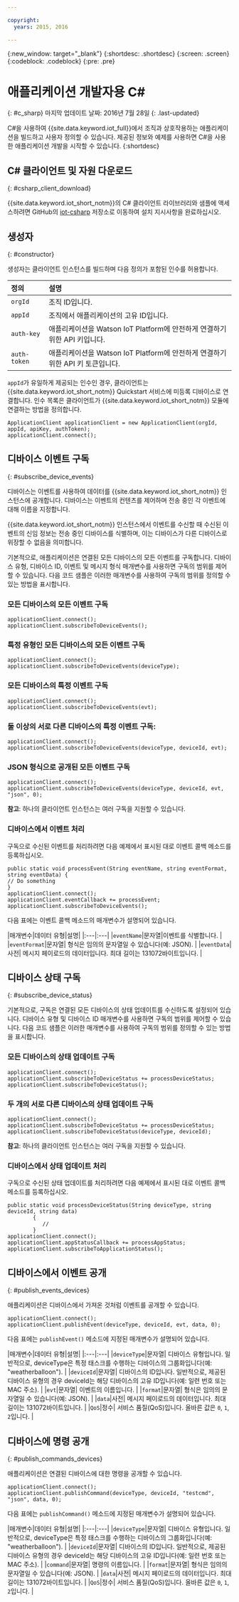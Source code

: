 ```yaml
---

copyright:
  years: 2015, 2016

---
```


  {:new_window: target="_blank"}
{:shortdesc: .shortdesc}
{:screen: .screen}
{:codeblock: .codeblock}
{:pre: .pre}


# 애플리케이션 개발자용 C#
{: #c_sharp}
마지막 업데이트 날짜: 2016년 7월 28일
{: .last-updated}


C#을 사용하여 {{site.data.keyword.iot_full}}에서 조직과 상호작용하는 애플리케이션을 빌드하고 사용자 정의할 수 있습니다. 제공된 정보와 예제를 사용하면 C#을 사용한 애플리케이션 개발을 시작할 수 있습니다.
{:shortdesc}

## C# 클라이언트 및 자원 다운로드
{: #csharp_client_download}

{{site.data.keyword.iot_short_notm}}의 C# 클라이언트 라이브러리와 샘플에 액세스하려면 GitHub의 [iot-csharp](https://github.com/ibm-watson-iot/iot-csharp) 저장소로 이동하여 설치 지시사항을 완료하십시오. 


## 생성자
{: #constructor}

생성자는 클라이언트 인스턴스를 빌드하며 다음 정의가 포함된 인수를 허용합니다. 

|정의 |설명 |
|:---|:---|
|`orgId`   |조직 ID입니다. |
|`appId`   |조직에서 애플리케이션의 고유 ID입니다. |
|`auth-key`   |애플리케이션을 Watson IoT Platform에 안전하게 연결하기 위한 API 키입니다. |
|`auth-token`   |애플리케이션을 Watson IoT Platform에 안전하게 연결하기 위한 API 키 토큰입니다. |

`appId`가 유일하게 제공되는 인수인 경우, 클라이언트는 {{site.data.keyword.iot_short_notm}} Quickstart 서비스에 미등록 디바이스로 연결합니다. 인수 목록은 클라이언트가 {{site.data.keyword.iot_short_notm}} 모듈에 연결하는 방법을 정의합니다. 

```
ApplicationClient applicationClient = new ApplicationClient(orgId, appId, apiKey, authToken);  
applicationClient.connect();
```


## 디바이스 이벤트 구독
{: #subscribe_device_events}

디바이스는 이벤트를 사용하여 데이터를 {{site.data.keyword.iot_short_notm}} 인스턴스에 공개합니다. 디바이스는 이벤트의 컨텐츠를 제어하며 전송 중인 각 이벤트에 대해 이름을 지정합니다. 

{{site.data.keyword.iot_short_notm}} 인스턴스에서 이벤트를 수신할 때 수신된 이벤트의 신임 정보는 전송 중인 디바이스를 식별하며, 이는 디바이스가 다른 디바이스로 위장할 수 없음을 의미합니다. 

기본적으로, 애플리케이션은 연결된 모든 디바이스의 모든 이벤트를 구독합니다. 디바이스 유형, 디바이스 ID, 이벤트 및 메시지 형식 매개변수를 사용하면 구독의 범위를 제어할 수 있습니다. 다음 코드 샘플은 이러한 매개변수를 사용하여 구독의 범위를 정의할 수 있는 방법을 표시합니다. 

### 모든 디바이스의 모든 이벤트 구독

```
applicationClient.connect();
applicationClient.subscribeToDeviceEvents();
```

### 특정 유형인 모든 디바이스의 모든 이벤트 구독

```
applicationClient.connect();
applicationClient.subscribeToDeviceEvents(deviceType);
```

### 모든 디바이스의 특정 이벤트 구독

```
applicationClient.connect();
applicationClient.subscribeToDeviceEvents(evt);
```

###  둘 이상의 서로 다른 디바이스의 특정 이벤트 구독:

```
applicationClient.connect();
applicationClient.subscribeToDeviceEvents(deviceType, deviceId, evt);
```

### JSON 형식으로 공개된 모든 이벤트 구독

```
applicationClient.connect();
applicationClient.subscribeToDeviceEvents(deviceType, deviceId, evt, "json", 0);
```

**참고**: 하나의 클라이언트 인스턴스는 여러 구독을 지원할 수 있습니다. 

### 디바이스에서 이벤트 처리

구독으로 수신된 이벤트를 처리하려면 다음 예제에서 표시된 대로 이벤트 콜백 메소드를 등록하십시오. 

```
public static void processEvent(String eventName, string eventFormat, string eventData) {
// Do something
}
applicationClient.connect();
applicationClient.eventCallback += processEvent;
applicationClient.subscribeToDeviceEvents();
```
다음 표에는 이벤트 콜백 메소드의 매개변수가 설명되어 있습니다.

|매개변수|데이터 유형|설명|
|:---|:---|
|`eventName`|문자열|이벤트를 식별합니다.  |
|`eventFormat`|문자열| 형식은 임의의 문자열일 수 있습니다(예: JSON). |
|`eventData`|사전| 메시지 페이로드의 데이터입니다. 최대 길이는 131072바이트입니다. |


## 디바이스 상태 구독
{: #subscribe_device_status}

기본적으로, 구독은 연결된 모든 디바이스의 상태 업데이트를 수신하도록 설정되어 있습니다. 디바이스 유형 및 디바이스 ID 매개변수를 사용하면 구독의 범위를 제어할 수 있습니다. 다음 코드 샘플은 이러한 매개변수를 사용하여 구독의 범위를 정의할 수 있는 방법을 표시합니다. 

### 모든 디바이스의 상태 업데이트 구독

```
applicationClient.connect();
applicationClient.subscribeToDeviceStatus += processDeviceStatus;
applicationClient.subscribeToDeviceStatus();
```

### 두 개의 서로 다른 디바이스의 상태 업데이트 구독

```
applicationClient.connect();
applicationClient.subscribeToDeviceStatus += processDeviceStatus;
applicationClient.subscribeToDeviceStatus(deviceType, deviceId);
```

**참고**: 하나의 클라이언트 인스턴스는 여러 구독을 지원할 수 있습니다. 

### 디바이스에서 상태 업데이트 처리

구독으로 수신된 상태 업데이트를 처리하려면 다음 예제에서 표시된 대로 이벤트 콜백 메소드를 등록하십시오. 

```
public static void processDeviceStatus(String deviceType, string deviceId, string data)
        {
           //
        }
applicationClient.connect();
applicationClient.appStatusCallback += processAppStatus;
applicationClient.subscribeToApplicationStatus();
```

## 디바이스에서 이벤트 공개
{: #publish_events_devices}

애플리케이션은 디바이스에서 가져온 것처럼 이벤트를 공개할 수 있습니다. 

```
applicationClient.connect();
applicationClient.publishEvent(deviceType, deviceId, evt, data, 0);

```

다음 표에는 `publishEvent()` 메소드에 지정된 매개변수가 설명되어 있습니다. 

|매개변수|데이터 유형|설명|
|:---|:---|
|`deviceType`|문자열| 디바이스 유형입니다. 일반적으로, deviceType은 특정 태스크를 수행하는 디바이스의 그룹화입니다(예: "weatherballoon"). |
|`deviceId`|문자열| 디바이스의 ID입니다. 일반적으로, 제공된 디바이스 유형의 경우 deviceId는 해당 디바이스의 고유 ID입니다(예: 일련 번호 또는 MAC 주소). |
|`evt`|문자열| 이벤트의 이름입니다. |
|`format`|문자열| 형식은 임의의 문자열일 수 있습니다(예: JSON). |
|`data`|사전| 메시지 페이로드의 데이터입니다. 최대 길이는 131072바이트입니다. |
|`QoS`|정수| 서비스 품질(QoS)입니다. 올바른 값은 `0`, `1`, `2`입니다.  |


## 디바이스에 명령 공개
{: #publish_commands_devices}

애플리케이션은 연결된 디바이스에 대한 명령을 공개할 수 있습니다.

```
applicationClient.connect();
applicationClient.publishCommand(deviceType, deviceId, "testcmd", "json", data, 0);
```
다음 표에는 `publishCommand()` 메소드에 지정된 매개변수가 설명되어 있습니다.

|매개변수|데이터 유형|설명|
|:---|:---|
|`deviceType`|문자열| 디바이스 유형입니다. 일반적으로, deviceType은 특정 태스크를 수행하는 디바이스의 그룹화입니다(예: "weatherballoon"). |
|`deviceId`|문자열| 디바이스의 ID입니다. 일반적으로, 제공된 디바이스 유형의 경우 deviceId는 해당 디바이스의 고유 ID입니다(예: 일련 번호 또는 MAC 주소). |
|`command`|문자열| 명령의 이름입니다. |
|`format`|문자열| 형식은 임의의 문자열일 수 있습니다(예: JSON). |
|`data`|사전| 메시지 페이로드의 데이터입니다. 최대 길이는 131072바이트입니다. |
|`QoS`|정수| 서비스 품질(QoS)입니다. 올바른 값은 `0`, `1`, `2`입니다.  |
